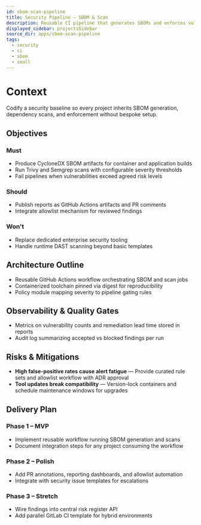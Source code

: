 ```yaml
---
id: sbom-scan-pipeline
title: Security Pipeline – SBOM & Scan
description: Reusable CI pipeline that generates SBOMs and enforces vulnerability gates.
displayed_sidebar: projectsSidebar
source_dir: apps/sbom-scan-pipeline
tags:
  - security
  - ci
  - sbom
  - small
---
```


# Context

Codify a security baseline so every project inherits SBOM generation, dependency scans, and enforcement without bespoke setup.

## Objectives

### Must
- Produce CycloneDX SBOM artifacts for container and application builds
- Run Trivy and Semgrep scans with configurable severity thresholds
- Fail pipelines when vulnerabilities exceed agreed risk levels

### Should
- Publish reports as GitHub Actions artifacts and PR comments
- Integrate allowlist mechanism for reviewed findings

### Won't
- Replace dedicated enterprise security tooling
- Handle runtime DAST scanning beyond basic templates

## Architecture Outline

- Reusable GitHub Actions workflow orchestrating SBOM and scan jobs
- Containerized toolchain pinned via digest for reproducibility
- Policy module mapping severity to pipeline gating rules

## Observability & Quality Gates

- Metrics on vulnerability counts and remediation lead time stored in reports
- Audit log summarizing accepted vs blocked findings per run

## Risks & Mitigations

- **High false-positive rates cause alert fatigue** — Provide curated rule sets and allowlist workflow with ADR approval
- **Tool updates break compatibility** — Version-lock containers and schedule maintenance windows for upgrades

## Delivery Plan

### Phase 1 – MVP
- Implement reusable workflow running SBOM generation and scans
- Document integration steps for any project consuming the workflow

### Phase 2 – Polish
- Add PR annotations, reporting dashboards, and allowlist automation
- Integrate with security issue templates for escalations

### Phase 3 – Stretch
- Wire findings into central risk register API
- Add parallel GitLab CI template for hybrid environments
